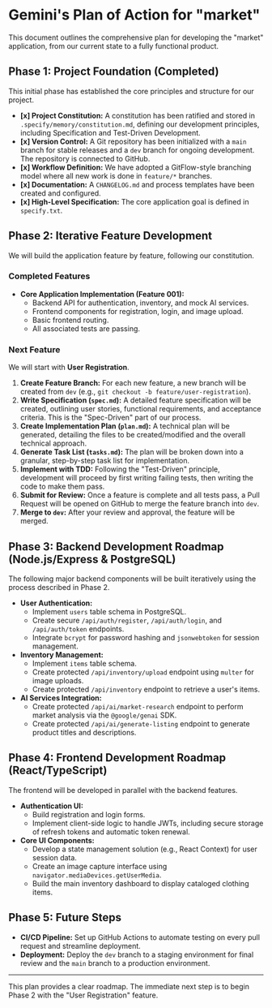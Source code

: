 # Gemini's Plan of Action for "market"

This document outlines the comprehensive plan for developing the "market" application, from our current state to a fully functional product.

## Phase 1: Project Foundation (Completed)

This initial phase has established the core principles and structure for our project.

- **[x] Project Constitution:** A constitution has been ratified and stored in `.specify/memory/constitution.md`, defining our development principles, including Specification and Test-Driven Development.
- **[x] Version Control:** A Git repository has been initialized with a `main` branch for stable releases and a `dev` branch for ongoing development. The repository is connected to GitHub.
- **[x] Workflow Definition:** We have adopted a GitFlow-style branching model where all new work is done in `feature/*` branches.
- **[x] Documentation:** A `CHANGELOG.md` and process templates have been created and configured.
- **[x] High-Level Specification:** The core application goal is defined in `specify.txt`.

## Phase 2: Iterative Feature Development

We will build the application feature by feature, following our constitution.

### Completed Features
- **Core Application Implementation (Feature 001):**
  - Backend API for authentication, inventory, and mock AI services.
  - Frontend components for registration, login, and image upload.
  - Basic frontend routing.
  - All associated tests are passing.

### Next Feature
We will start with **User Registration**.

1.  **Create Feature Branch:** For each new feature, a new branch will be created from `dev` (e.g., `git checkout -b feature/user-registration`).
2.  **Write Specification (`spec.md`):** A detailed feature specification will be created, outlining user stories, functional requirements, and acceptance criteria. This is the "Spec-Driven" part of our process.
3.  **Create Implementation Plan (`plan.md`):** A technical plan will be generated, detailing the files to be created/modified and the overall technical approach.
4.  **Generate Task List (`tasks.md`):** The plan will be broken down into a granular, step-by-step task list for implementation.
5.  **Implement with TDD:** Following the "Test-Driven" principle, development will proceed by first writing failing tests, then writing the code to make them pass.
6.  **Submit for Review:** Once a feature is complete and all tests pass, a Pull Request will be opened on GitHub to merge the feature branch into `dev`.
7.  **Merge to `dev`:** After your review and approval, the feature will be merged.

## Phase 3: Backend Development Roadmap (Node.js/Express & PostgreSQL)

The following major backend components will be built iteratively using the process described in Phase 2.

- **User Authentication:**
    - Implement `users` table schema in PostgreSQL.
    - Create secure `/api/auth/register`, `/api/auth/login`, and `/api/auth/token` endpoints.
    - Integrate `bcrypt` for password hashing and `jsonwebtoken` for session management.
- **Inventory Management:**
    - Implement `items` table schema.
    - Create protected `/api/inventory/upload` endpoint using `multer` for image uploads.
    - Create protected `/api/inventory` endpoint to retrieve a user's items.
- **AI Services Integration:**
    - Create protected `/api/ai/market-research` endpoint to perform market analysis via the `@google/genai` SDK.
    - Create protected `/api/ai/generate-listing` endpoint to generate product titles and descriptions.

## Phase 4: Frontend Development Roadmap (React/TypeScript)

The frontend will be developed in parallel with the backend features.

- **Authentication UI:**
    - Build registration and login forms.
    - Implement client-side logic to handle JWTs, including secure storage of refresh tokens and automatic token renewal.
- **Core UI Components:**
    - Develop a state management solution (e.g., React Context) for user session data.
    - Create an image capture interface using `navigator.mediaDevices.getUserMedia`.
    - Build the main inventory dashboard to display cataloged clothing items.

## Phase 5: Future Steps

- **CI/CD Pipeline:** Set up GitHub Actions to automate testing on every pull request and streamline deployment.
- **Deployment:** Deploy the `dev` branch to a staging environment for final review and the `main` branch to a production environment.

---

This plan provides a clear roadmap. The immediate next step is to begin Phase 2 with the "User Registration" feature.
